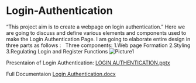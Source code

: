 # Login-Authentication
“This project aim is to create a webpage on login authentication.”
Here we are going to discuss and define various elements and components used to make the Login Authentication Page. I am going to elaborate entire design in three parts as follows :
 
Three components:
1.Web page Formation
2.Styling
3.Regulating Login and Register Functions
![Picture1](https://user-images.githubusercontent.com/109887351/180656783-f68abac8-86f8-4434-8c38-7ceacea0f6a2.png)


Presentaion of Login Authentication:
[LOGIN AUTHENTICATION.pptx](https://github.com/VanshikaJain184/Login-Authentication/files/9175354/LOGIN.AUTHENTICATION.pptx)

Full Documentaion
[Login Authentication.docx](https://github.com/VanshikaJain184/Login-Authentication/files/9175356/Login.Authentication.docx)

